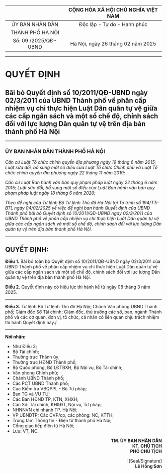 |                                                                  | CỘNG HÒA XÃ HỘI CHỦ NGHĨA VIỆT NAM                   |
|:---------------------------------------------------------------:|:-----------------------------------------------------:|
| ỦY BAN NHÂN DÂN                                                 |          Độc lập - Tự do - Hạnh phúc                   |
| THÀNH PHỐ HÀ NỘI                                                |                                                        |
| Số: 09    /2025/QĐ-UBND                                         | Hà Nội, ngày 26  tháng  02  năm 2025                  | 

---

# QUYẾT ĐỊNH
## Bãi bỏ Quyết định số 10/2011/QĐ-UBND ngày 02/3/2011 của UBND Thành phố về phân cấp nhiệm vụ chi thực hiện Luật Dân quân tự vệ giữa các cấp ngân sách và một số chế độ, chính sách đối với lực lượng Dân quân tự vệ trên địa bàn thành phố Hà Nội

---

### ỦY BAN NHÂN DÂN THÀNH PHỐ HÀ NỘI

*Căn cứ Luật Tổ chức chính quyền địa phương ngày 19 tháng 6 năm 2015; Luật sửa đổi, bổ sung một số điều của Luật Tổ chức Chính phủ và Luật Tổ chức chính quyền địa phương ngày 22 tháng 11 năm 2019;*

*Căn cứ Luật Ban hành văn bản quy phạm pháp luật ngày 22 tháng 6 năm 2015; Luật sửa đổi, bổ sung một số điều của Luật Ban hành văn bản quy phạm pháp luật ngày 18 tháng 6 năm 2020;*

*Theo đề nghị của Tư lệnh Bộ Tư lệnh Thủ đô Hà Nội tại Tờ trình số 194/TTr-BTL ngày 04/02/2025 về việc đề nghị ban hành Quyết định của UBND Thành phố bãi bỏ Quyết định số 10/2011/QĐ-UBND ngày 02/3/2011 của UBND Thành phố về phân cấp nhiệm vụ chi thực hiện Luật Dân quân tự vệ giữa các cấp ngân sách và một số chế độ, chính sách đối với lực lượng Dân quân tự vệ trên địa bàn thành phố Hà Nội.*

---

## QUYẾT ĐỊNH:

**Điều 1.** Bãi bỏ toàn bộ Quyết định số 10/2011/QĐ-UBND ngày 02/3/2011 của UBND Thành phố về phân cấp nhiệm vụ chi thực hiện Luật Dân quân tự vệ giữa các cấp ngân sách và một số chế độ, chính sách đối với lực lượng Dân quân tự vệ trên địa bàn thành phố Hà Nội.

**Điều 2.** Quyết định này có hiệu lực thi hành kể từ ngày 08 tháng 3 năm 2025.

---

**Điều 3.** Tư lệnh Bộ Tư lệnh Thủ đô Hà Nội; Chánh Văn phòng UBND Thành phố; Giám đốc Sở Tài chính; Giám đốc, thủ trưởng các sở, ban, ngành Thành phố và các cơ quan, đơn vị, tổ chức, cá nhân có liên quan chịu trách nhiệm thi hành Quyết định này./.

---

**Nơi nhận:**  
- Như Điều 3;  
- Bộ Tài chính;  
- Thường trực Thành ủy;  
- Thường trực HĐND Thành phố;  
- Bộ Quốc phòng, Bộ LĐTBXH, Bộ Nội vụ, Bộ Tài chính;  
- Văn phòng Chính phủ;  
- Chánh UBND Thành phố;  
- Các PCT UBND Thành phố;  
- Cục Kiểm tra VBQPPL - Bộ Tư pháp;  
- Ban TG và VU TƯ;  
- Các Ban HĐND TP, KTN, XHXH;  
- Các Sở: Tài chính, KH&ĐT, Nội vụ, Tư pháp;  
- NHNNVN chi nhánh TP. Hà Nội;  
- VP UBNDTP: Các CVP/cp, các phòng: NC, KTTH;  
- Trung tâm Thông tin - Điện tử thành phố Hà Nội;  
- Cổng giao tiếp điện tử Hà Nội;  
- Lưu: VT, NC.

<div align="right">

**TM. ỦY BAN NHÂN DÂN**  
**KT. CHỦ TỊCH**  
**PHÓ CHỦ TỊCH**

![Seal/Signature]  
**Lê Hồng Sơn**

</div>

